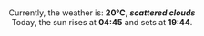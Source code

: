 <p  align="center"><br/>Currently, the weather is: <b> 20°C, <i>scattered clouds</i></b></br>Today, the sun rises at <b>04:45</b> and sets at <b>19:44</b>.</p>